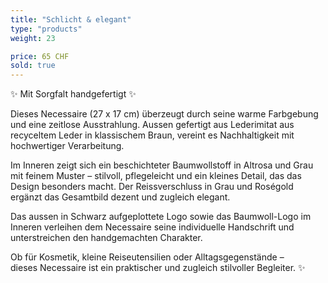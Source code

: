 ```yaml
---
title: "Schlicht & elegant"
type: "products"
weight: 23

price: 65 CHF
sold: true
---
```


✨ Mit Sorgfalt handgefertigt ✨

Dieses Necessaire (27 x 17 cm) überzeugt durch seine warme Farbgebung und eine zeitlose Ausstrahlung. Aussen gefertigt aus Lederimitat aus recyceltem Leder in klassischem Braun, vereint es Nachhaltigkeit mit hochwertiger Verarbeitung.

Im Inneren zeigt sich ein beschichteter Baumwollstoff in Altrosa und Grau mit feinem Muster – stilvoll, pflegeleicht und ein kleines Detail, das das Design besonders macht. Der Reissverschluss in Grau und Roségold ergänzt das Gesamtbild dezent und zugleich elegant.

Das aussen in Schwarz aufgeplottete Logo sowie das Baumwoll-Logo im Inneren verleihen dem Necessaire seine individuelle Handschrift und unterstreichen den handgemachten Charakter.

Ob für Kosmetik, kleine Reiseutensilien oder Alltagsgegenstände –  
dieses Necessaire ist ein praktischer und zugleich stilvoller Begleiter. ✨
